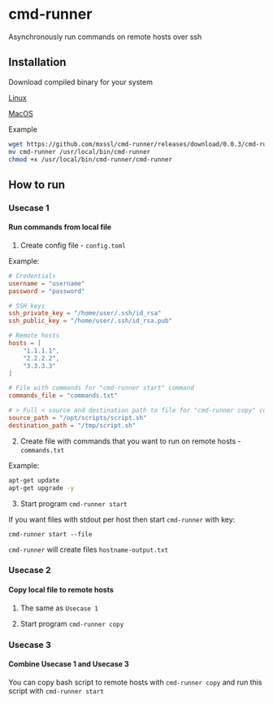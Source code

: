 # cmd-runner

Asynchronously run commands on remote hosts over ssh

## Installation

Download compiled binary for your system

[Linux](https://github.com/mxssl/cmd-runner/releases/download/0.0.3/cmd-runner-linux-amd64)

[MacOS](https://github.com/mxssl/cmd-runner/releases/download/0.0.3/cmd-runner-darwin-amd64)

Example

```bash
wget https://github.com/mxssl/cmd-runner/releases/download/0.0.3/cmd-runner-linux-amd64 -O cmd-runner
mv cmd-runner /usr/local/bin/cmd-runner
chmod +x /usr/local/bin/cmd-runner/cmd-runner
```

## How to run

### Usecase 1

#### Run commands from local file

1. Create config file - `config.toml`

Example:

```toml
# Credentials
username = "username"
password = "password"

# SSH keys
ssh_private_key = "/home/user/.ssh/id_rsa"
ssh_public_key = "/home/user/.ssh/id_rsa.pub"

# Remote hosts
hosts = [
	"1.1.1.1",
	"2.2.2.2",
	"3.3.3.3"
]

# File with commands for "cmd-runner start" command
commands_file = "commands.txt"

# > Full < source and destination path to file for "cmd-runner copy" command
source_path = "/opt/scripts/script.sh"
destination_path = "/tmp/script.sh"
```

2. Create file with commands that you want to run on remote hosts - `commands.txt`

Example:

```bash
apt-get update
apt-get upgrade -y
```

3. Start program `cmd-runner start`

If you want files with stdout per host then start `cmd-runner` with key:
```
cmd-runner start --file
```

`cmd-runner` will create files `hostname-output.txt`

### Usecase 2

#### Copy local file to remote hosts

1. The same as `Usecase 1`

2. Start program `cmd-runner copy`

### Usecase 3

#### Combine Usecase 1 and Usecase 3

You can copy bash script to remote hosts with `cmd-runner copy` and run this script with `cmd-runner start`
